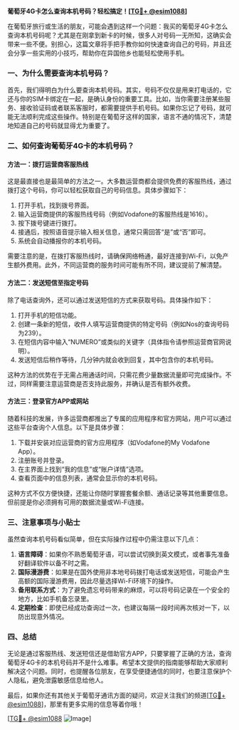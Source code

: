 **葡萄牙4G卡怎么查询本机号码？轻松搞定！[[TG💪+ @esim1088](https://t.me/s/esim1088)]**

在葡萄牙旅行或生活的朋友，可能会遇到这样一个问题：我买的葡萄牙4G卡怎么查询本机号码呢？尤其是在刚拿到新卡的时候，很多人对号码一无所知，这确实会带来一些不便。别担心，这篇文章将手把手教你如何快速查询自己的号码，并且还会分享一些实用的小技巧，帮助你在异国他乡也能轻松使用手机。

### 一、为什么需要查询本机号码？

首先，我们得明白为什么要查询本机号码。其实，号码不仅仅是用来打电话的，它还与你的SIM卡绑定在一起，是确认身份的重要工具。比如，当你需要注册某些服务、接收验证码或者联系客服时，都需要提供手机号码。如果你忘记了号码，就可能无法顺利完成这些操作。特别是在葡萄牙这样的国家，语言不通的情况下，清楚地知道自己的号码就显得尤为重要了。

### 二、如何查询葡萄牙4G卡的本机号码？

#### 方法一：拨打运营商客服热线

这是最直接也是最简单的方法之一。大多数运营商都会提供免费的客服热线，通过拨打这个号码，你可以轻松获取自己的号码信息。具体步骤如下：

1. 打开手机，找到拨号界面。
2. 输入运营商提供的客服热线号码（例如Vodafone的客服热线是1616）。
3. 按下拨号键进行拨打。
4. 接通后，按照语音提示输入相关信息，通常只需回答“是”或“否”即可。
5. 系统会自动播报你的本机号码。

需要注意的是，在拨打客服热线时，请确保网络畅通，最好连接到Wi-Fi，以免产生额外费用。此外，不同运营商的服务时间可能有所不同，建议提前了解清楚。

#### 方法二：发送短信至指定号码

除了电话查询外，还可以通过发送短信的方式来获取号码。具体操作如下：

1. 打开手机的短信功能。
2. 创建一条新的短信，收件人填写运营商提供的特定号码（例如Nos的查询号码为239）。
3. 在短信内容中输入“NUMERO”或类似的关键字（具体指令请参照运营商官网说明）。
4. 发送短信后稍作等待，几分钟内就会收到回复，其中包含你的本机号码。

这种方法的优势在于无需占用通话时间，只需花费少量数据流量即可完成操作。不过，同样需要注意运营商是否支持此服务，并确认是否有额外收费。

#### 方法三：登录官方APP或网站

随着科技的发展，许多运营商都推出了专属的应用程序和官方网站，用户可以通过这些平台查询个人信息。以下是具体步骤：

1. 下载并安装对应运营商的官方应用程序（如Vodafone的My Vodafone App）。
2. 注册账号并登录。
3. 在主界面上找到“我的信息”或“账户详情”选项。
4. 查看页面中的信息列表，通常会显示你的本机号码。

这种方式不仅方便快捷，还能让你随时掌握套餐余额、通话记录等其他重要信息。但前提是你必须拥有可用的数据流量或Wi-Fi连接。

### 三、注意事项与小贴士

虽然查询本机号码看似简单，但在实际操作过程中仍需注意以下几点：

1. **语言障碍**：如果你不熟悉葡萄牙语，可以尝试切换到英文模式，或者事先准备好翻译软件以备不时之需。
2. **国际漫游费**：如果是在国外使用非本地号码拨打电话或发送短信，可能会产生高额的国际漫游费用，因此尽量选择Wi-Fi环境下的操作。
3. **备用联系方式**：为了避免遗忘号码带来的麻烦，可以将号码记录在一个安全的地方，比如手机备忘录里。
4. **定期检查**：即使已经成功查询过一次，也建议每隔一段时间再次核对一下，以防出现意外情况。

### 四、总结

无论是通过客服热线、发送短信还是借助官方APP，只要掌握了正确的方法，查询葡萄牙4G卡的本机号码并不是什么难事。希望本文提供的指南能够帮助大家顺利解决这个问题。同时，也提醒各位朋友，在享受便捷通信的同时，也要注意保护个人隐私，避免泄露敏感信息给他人。

最后，如果你还有其他关于葡萄牙通讯方面的疑问，欢迎关注我们的频道[[TG💪+ @esim1088](https://t.me/s/esim1088)]，那里有更多实用的信息等着你哦！

[[TG💪+ @esim1088](https://t.me/s/esim1088) ![Image](https://i.postimg.cc/4NQfJmqS/Snipaste-2025-05-13-00-14-12.png)]